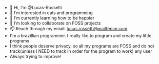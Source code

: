 - 👋 Hi, I’m @Lucas-Rossetti
- 👀 I’m interested in cats and programming
- 🌱 I’m currently learning how to be happier
- 💞️ I’m looking to collaborate on FOSS projects
- 📫 Reach through my email: lucas.rossetti@mailfence.com
- I'm a brazillian programmer. I really like to program and create my little programs
- I think people deserve privacy, so all my programs are FOSS and do not track(unless I NEED to track in order for the program to work) any user
- Always trying to improve!

